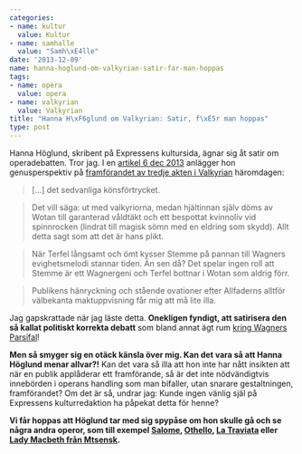 ```yaml
---
categories:
- name: kultur
  value: Kultur
- name: samhalle
  value: "Samh\xE4lle"
date: '2013-12-09'
name: hanna-hoglund-om-valkyrian-satir-far-man-hoppas
tags:
- name: opera
  value: opera
- name: valkyrian
  value: Valkyrian
title: "Hanna H\xF6glund om Valkyrian: Satir, f\xE5r man hoppas"
type: post
---
```

Hanna Höglund, skribent på Expressens kultursida, ägnar sig åt satir om operadebatten. Tror jag. I en [artikel 6 dec 2013](http://www.expressen.se/kultur/i-wotans-vald/) anlägger hon genusperspektiv på [framförandet av tredje akten i Valkyrian](/2013/12/07/valkyrian-i-berwaldhallen/) häromdagen:

> [...] det sedvanliga könsförtrycket.

> Det vill säga: ut med valkyriorna, medan hjältinnan själv döms av Wotan till garanterad våldtäkt och ett bespottat kvinnoliv vid spinnrocken (lindrat till magisk sömn med en eldring som skydd). Allt detta sagt som att det är hans plikt.

> När Terfel långsamt och ömt kysser Stemme på pannan till Wagners evighetsmelodi stannar tiden. Än sen då? Det spelar ingen roll att Stemme är ett Wagnergeni och Terfel bottnar i Wotan som aldrig förr.

> Publikens hänryckning och stående ovationer efter Allfaderns alltför välbekanta maktuppvisning får mig att må lite illa.

Jag gapskrattade när jag läste detta. **Onekligen fyndigt, att satirisera den så kallat politiskt korrekta debatt** som bland annat ägt rum [kring Wagners Parsifal](/2013/10/23/filosofen-wagner-och-nazismen/)!

**Men så smyger sig en otäck känsla över mig. Kan det vara så att Hanna Höglund menar allvar?!** Kan det vara så illa att hon inte har nått insikten att när en publik applåderar ett framförande, så är det inte nödvändigtvis innebörden i operans handling som man bifaller, utan snarare gestaltningen, framförandet? Om det är så, undrar jag: Kunde ingen vänlig själ på Expressens kulturredaktion ha påpekat detta för henne?

**Vi får hoppas att Höglund tar med sig spypåse om hon skulle gå och se några andra operor, som till exempel [Salome](http://sv.wikipedia.org/wiki/Salome_(opera)), [Othello](http://sv.wikipedia.org/wiki/Othello_(opera)), [La Traviata](http://sv.wikipedia.org/wiki/La_traviata) eller [Lady Macbeth från Mtsensk](http://en.wikipedia.org/wiki/Lady_Macbeth_of_the_Mtsensk_District_(opera)).**

